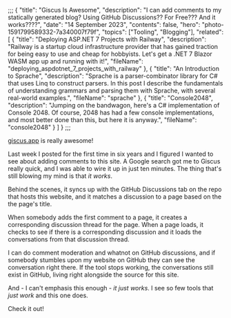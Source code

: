;;;
{
	"title": "Giscus Is Awesome",
	"description": "I can add comments to my statically generated blog? Using GitHub Discussions?? For Free??? And it works????",
	"date": "14 September 2023",
	"contents": false,
	"hero": "photo-1591799589332-7a340007f79f",
    "topics": ["Tooling", "Blogging"],
    "related": [
        { "title": "Deploying ASP.NET 7 Projects with Railway", "description": "Railway is a startup cloud infrastructure provider that has gained traction for being easy to use and cheap for hobbyists. Let's get a .NET 7 Blazor WASM app up and running with it!", "fileName": "deploying_aspdotnet_7_projects_with_railway" },
		{ "title": "An Introduction to Sprache", "description": "Sprache is a parser-combinator library for C# that uses Linq to construct parsers. In this post I describe the fundamentals of understanding grammars and parsing them with Sprache, with several real-world examples.", "fileName": "sprache" },
        { "title": "Console2048", "description": "Jumping on the bandwagon, here's a C# implementation of Console 2048. Of course, 2048 has had a few console implementations, and most better done than this, but here it is anyway.", "fileName": "console2048" }
    ]
}
;;;

[giscus.app](https://giscus.app/) is really awesome!

Last week I posted for the first time in six years and I figured I wanted to see about adding comments to this site. A Google search got me to Giscus really quick, and I was able to wire it up in just ten minutes. The thing that's still blowing my mind is that _it works_.

Behind the scenes, it syncs up with the GitHub Discussions tab on the repo that hosts this website, and it matches a discussion to a page based on the the page's title.

When somebody adds the first comment to a page, it creates a corresponding discussion thread for the page. When a page loads, it checks to see if there is a corresponding discussion and it loads the conversations from that discussion thread.

I can do comment moderation and whatnot on GitHub discussions, and if somebody stumbles upon my website on GitHub they can see the conversation right there. If the tool stops working, the conversations still exist in GitHub, living right alongside the source for this site.

And - I can't emphasis this enough - _it just works_. I see so few tools that _just work_ and this one does.

Check it out!
